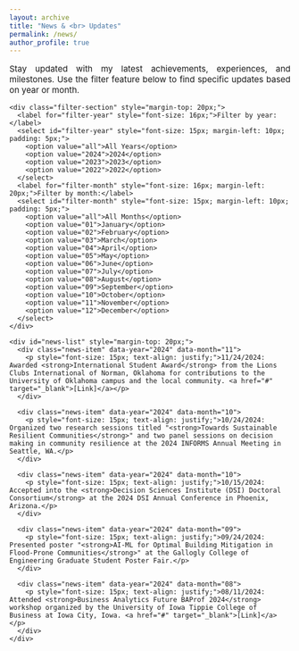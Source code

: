 ```yaml
---
layout: archive
title: "News & <br> Updates"
permalink: /news/
author_profile: true
---
```


<div class="main-content">
  <div id="news">
    <!-- <h2 style="text-align: left; font-size: 18px; font-weight: bold;">News & Updates</h2> -->
    <p style="font-size: 15px; text-align: justify;">Stay updated with my latest achievements, experiences, and milestones. Use the filter feature below to find specific updates based on year or month.</p>

    <div class="filter-section" style="margin-top: 20px;">
      <label for="filter-year" style="font-size: 16px;">Filter by year:</label>
      <select id="filter-year" style="font-size: 15px; margin-left: 10px; padding: 5px;">
        <option value="all">All Years</option>
        <option value="2024">2024</option>
        <option value="2023">2023</option>
        <option value="2022">2022</option>
      </select>
      <label for="filter-month" style="font-size: 16px; margin-left: 20px;">Filter by month:</label>
      <select id="filter-month" style="font-size: 15px; margin-left: 10px; padding: 5px;">
        <option value="all">All Months</option>
        <option value="01">January</option>
        <option value="02">February</option>
        <option value="03">March</option>
        <option value="04">April</option>
        <option value="05">May</option>
        <option value="06">June</option>
        <option value="07">July</option>
        <option value="08">August</option>
        <option value="09">September</option>
        <option value="10">October</option>
        <option value="11">November</option>
        <option value="12">December</option>
      </select>
    </div>

    <div id="news-list" style="margin-top: 20px;">
      <div class="news-item" data-year="2024" data-month="11">
        <p style="font-size: 15px; text-align: justify;">11/24/2024: Awarded <strong>International Student Award</strong> from the Lions Clubs International of Norman, Oklahoma for contributions to the University of Oklahoma campus and the local community. <a href="#" target="_blank">[Link]</a></p>
      </div>

      <div class="news-item" data-year="2024" data-month="10">
        <p style="font-size: 15px; text-align: justify;">10/24/2024: Organized two research sessions titled "<strong>Towards Sustainable Resilient Communities</strong>" and two panel sessions on decision making in community resilience at the 2024 INFORMS Annual Meeting in Seattle, WA.</p>
      </div>

      <div class="news-item" data-year="2024" data-month="10">
        <p style="font-size: 15px; text-align: justify;">10/15/2024: Accepted into the <strong>Decision Sciences Institute (DSI) Doctoral Consortium</strong> at the 2024 DSI Annual Conference in Phoenix, Arizona.</p>
      </div>

      <div class="news-item" data-year="2024" data-month="09">
        <p style="font-size: 15px; text-align: justify;">09/24/2024: Presented poster "<strong>AI-ML for Optimal Building Mitigation in Flood-Prone Communities</strong>" at the Gallogly College of Engineering Graduate Student Poster Fair.</p>
      </div>

      <div class="news-item" data-year="2024" data-month="08">
        <p style="font-size: 15px; text-align: justify;">08/11/2024: Attended <strong>Business Analytics Future BAProf 2024</strong> workshop organized by the University of Iowa Tippie College of Business at Iowa City, Iowa. <a href="#" target="_blank">[Link]</a></p>
      </div>
    </div>
  </div>
</div>

<script>
const yearFilter = document.getElementById('filter-year');
const monthFilter = document.getElementById('filter-month');

function filterNews() {
  const selectedYear = yearFilter.value;
  const selectedMonth = monthFilter.value;
  const newsItems = document.querySelectorAll('.news-item');

  newsItems.forEach(item => {
    const itemYear = item.getAttribute('data-year');
    const itemMonth = item.getAttribute('data-month');

    if ((selectedYear === 'all' || itemYear === selectedYear) &&
        (selectedMonth === 'all' || itemMonth === selectedMonth)) {
      item.style.display = 'block';
    } else {
      item.style.display = 'none';
    }
  });
}

yearFilter.addEventListener('change', filterNews);
monthFilter.addEventListener('change', filterNews);
</script>
